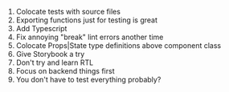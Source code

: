 1. Colocate tests with source files
2. Exporting functions just for testing is great
3. Add Typescript
4. Fix annoying "break" lint errors another time
5. Colocate Props|State type definitions above component class
6. Give Storybook a try
7. Don't try and learn RTL
8. Focus on backend things first
9. You don't have to test everything probably?
